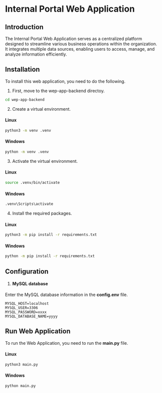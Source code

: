 # Internal Portal Web Application

## Introduction
The Internal Portal Web Application serves as a centralized platform designed to streamline various business operations within the organization. 
It integrates multiple data sources, enabling users to access, manage, and analyze information efficiently. 

## Installation
To install this web application, you need to do the following.

1. First, move to the wep-app-backend directoy.
```bash
cd wep-app-backend
```
2. Create a virtual environment.
#### Linux
```bash
python3 -m venv .venv 
```
#### Windows
```bash
python -m venv .venv
```
3. Activate the virtual environment.
#### Linux
```bash
source .venv/bin/activate  
```
#### Windows
```bash
.venv\Scripts\activate
```
4. Install the required packages.
#### Linux
```bash
python3 -m pip install -r requirements.txt
```
#### Windows
```bash
python -m pip install -r requirements.txt
```

## Configuration
1. #### MySQL database
Enter the MySQL database information in the **config.env** file.
```env
MYSQL_HOST=localhost
MYSQL_USER=3306
MYSQL_PASSWORD=xxxx
MYSQL_DATABASE_NAME=yyyy
```

## Run Web Application
To run the Web Application, you need to run the **main.py** file.
#### Linux
```bash
python3 main.py
```
#### Windows
```bash
python main.py
```

